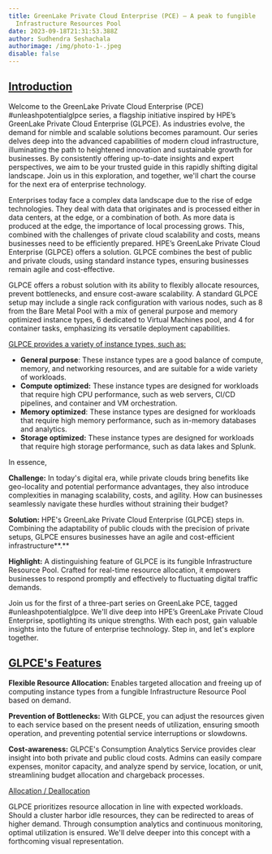 ```yaml
---
title: GreenLake Private Cloud Enterprise (PCE) – A peak to fungible
  Infrastructure Resources Pool
date: 2023-09-18T21:31:53.388Z
author: Sudhendra Seshachala
authorimage: /img/photo-1-.jpeg
disable: false
---
```

## **[Introduction](<>)**

Welcome to the GreenLake Private Cloud Enterprise (PCE) #unleashpotentialglpce series, a flagship initiative inspired by HPE’s GreenLake Private Cloud Enterprise (GLPCE). As industries evolve, the demand for nimble and scalable solutions becomes paramount. Our series delves deep into the advanced capabilities of modern cloud infrastructure, illuminating the path to heightened innovation and sustainable growth for businesses. By consistently offering up-to-date insights and expert perspectives, we aim to be your trusted guide in this rapidly shifting digital landscape. Join us in this exploration, and together, we'll chart the course for the next era of enterprise technology.

Enterprises today face a complex data landscape due to the rise of edge technologies. They deal with data that originates and is processed either in data centers, at the edge, or a combination of both. As more data is produced at the edge, the importance of local processing grows. This, combined with the challenges of private cloud scalability and costs, means businesses need to be efficiently prepared. HPE’s GreenLake Private Cloud Enterprise (GLPCE) offers a solution. GLPCE combines the best of public and private clouds, using standard instance types, ensuring businesses remain agile and cost-effective.

GLPCE offers a robust solution with its ability to flexibly allocate resources, prevent bottlenecks, and ensure cost-aware scalability. A standard GLPCE setup may include a single rack configuration with various nodes, such as 8 from the Bare Metal Pool with a mix of general purpose and memory optimized instance types, 6 dedicated to Virtual Machines pool, and 4 for container tasks, emphasizing its versatile deployment capabilities.

[GLPCE provides a variety of instance types, such as:](<>) 

* **General purpose**: These instance types are a good balance of compute, memory, and networking resources, and are suitable for a wide variety of workloads.
* **Compute optimized:** These instance types are designed for workloads that require high CPU performance, such as web servers, CI/CD pipelines, and container and VM orchestration.
* **Memory optimized**: These instance types are designed for workloads that require high memory performance, such as in-memory databases and analytics.
* **Storage optimized:** These instance types are designed for workloads that require high storage performance, such as data lakes and Splunk.

In essence,

**Challenge:** In today's digital era, while private clouds bring benefits like geo-locality and potential performance advantages, they also introduce complexities in managing scalability, costs, and agility. How can businesses seamlessly navigate these hurdles without straining their budget?

**Solution:** HPE's GreenLake Private Cloud Enterprise (GLPCE) steps in. Combining the adaptability of public clouds with the precision of private setups, GLPCE ensures businesses have an agile and cost-efficient infrastructure**.**

**Highlight:** A distinguishing feature of GLPCE is its fungible Infrastructure Resource Pool. Crafted for real-time resource allocation, it empowers businesses to respond promptly and effectively to fluctuating digital traffic demands.

Join us for the first of a three-part series on GreenLake PCE, tagged #unleashpotentialglpce. We'll dive deep into HPE’s GreenLake Private Cloud Enterprise, spotlighting its unique strengths. With each post, gain valuable insights into the future of enterprise technology. Step in, and let's explore together.

## [GLPCE's Features](<>)

**Flexible Resource Allocation:** Enables targeted allocation and freeing up of computing instance types from a fungible Infrastructure Resource Pool based on demand.

**Prevention of Bottlenecks:** With GLPCE, you can adjust the resources given to each service based on the present needs of utilization, ensuring smooth operation, and preventing potential service interruptions or slowdowns.

**Cost-awareness:** GLPCE's Consumption Analytics Service provides clear insight into both private and public cloud costs. Admins can easily compare expenses, monitor capacity, and analyze spend by service, location, or unit, streamlining budget allocation and chargeback processes.

[Allocation / Deallocation](<>)

GLPCE prioritizes resource allocation in line with expected workloads. Should a cluster harbor idle resources, they can be redirected to areas of higher demand. Through consumption analytics and continuous monitoring, optimal utilization is ensured. We'll delve deeper into this concept with a forthcoming visual representation.
